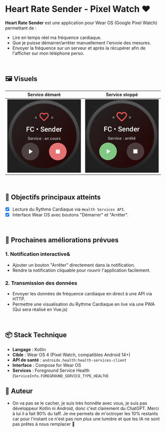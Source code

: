# Heart Rate Sender - Pixel Watch ❤️

**Heart Rate Sender** est une application pour Wear OS (Google Pixel Watch) permettant de :

- Lire en temps réel ma fréquence cardiaque.
- Que je puisse démarrer/arrêter manuellement l'envoie des mesures.
- Envoyer la fréquence sur un serveur et après la récupérer afin de l'afficher sur mon téléphone perso.

<br>

## 🖼️ Visuels
|            Service démaré            |            Service stoppé            |
|:------------------------------------:|:------------------------------------:|
| ![Service démarré](utils/hrs_on.png) | ![Service stoppé](utils/hrs_off.png) |

<br>

## 🎯 Objectifs principaux atteints

- [x] Lecture du Rythme Cardiaque via `Health Services API`.
- [x] Interface Wear OS avec boutons "Démarrer" et "Arrêter".

<br>

## 🚀 Prochaines améliorations prévues

### 1. Notification interactive&
- Ajouter un bouton "Arrêter" directement dans la notification.
- Rendre la notification cliquable pour rouvrir l'application facilement.

### 2. Transmission des données
- Envoyer les données de fréquence cardiaque en direct à une API via HTTP.
- Permettre une visualisation du Rythme Cardiaque en live via une PWA (Qui sera réalisé en Vue.js)

<br>

## 📦 Stack Technique
- **Langage** : Kotlin
- **Cible** : Wear OS 4 (Pixel Watch, compatibles Android 14+)
- **API de santé** : `androidx.health:health-services-client`
- **Interface** : Compose for Wear OS
- **Services** : Foreground Service Health (`ServiceInfo.FOREGROUND_SERVICE_TYPE_HEALTH`)


## 🧡 Auteur
- On va pas se le cacher, je suis très honnête avec vous, je suis pas développeur Kotlin ni Android, donc c'est clairement du ChatGPT. Merci à lui il a fait 90% du taff. Je me permets de m'octroyer les 10% restants car pour l'instant ce n'est pas non plus une lumière et que les IA ne sont pas prêtes à nous remplacer 🤡


